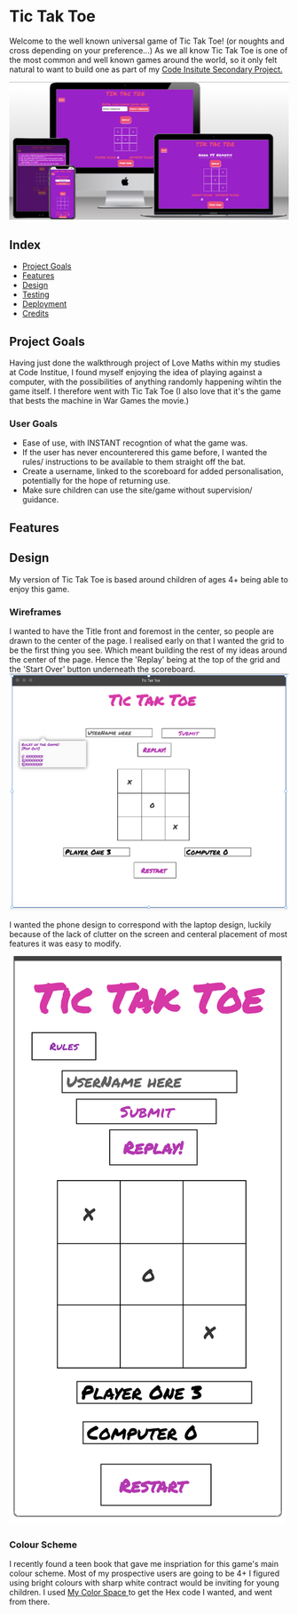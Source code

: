 # Tic Tak Toe 
Welcome to the well known universal game of Tic Tak Toe! (or noughts and cross depending on your preference...)
As we all know Tic Tak Toe is one of the most common and well known games around the world, so it only felt natural to want to build one as part of my [Code Insitute Secondary Project.](https://codeinstitute.net/full-stack-software-development-diploma/)

![multi-platform image](documentation/multiplatform%20image/multiplatform%20image%20on%20varying%20devices.png "Multi-platform image")


## Index

* [Project Goals](#project-goals)
* [Features](#features)
* [Design](#design)
* [Testing](#testing)
* [Deployment](#deployment)
* [Credits](#credits)


## Project Goals

Having just done the walkthrough project of Love Maths within my studies at Code Institue, I found myself enjoying the idea of playing against a computer, with the possibilities of anything randomly happening wihtin the game itself. I therefore went with Tic Tak Toe (I also love that it's the game that bests the machine in War Games the movie.)

### User Goals
- Ease of use, with INSTANT recogntion of what the game was.
- If the user has never encounterered this game before, I wanted the rules/ instructions to be available to them straight off the bat.
- Create a username, linked to the scoreboard for added personalisation, potentially for the hope of returning use.
- Make sure children can use the site/game without supervision/ guidance.

## Features 

## Design 
My version of Tic Tak Toe is based around children of ages 4+ being able to enjoy this game. 

### Wireframes
I wanted to have the Title front and foremost in the center, so people are drawn to the center of the page.
I realised early on that I wanted the grid to be the first thing you see. Which meant building the rest of my ideas around the center of the page. Hence the 'Replay' being at the top of the grid and the 'Start Over' button underneath the scoreboard.
![wireframe for laptop](documentation/wireframe%20images/wireframe-for-laptop.png "wireframe for laptop")

I wanted the phone design to correspond with the laptop design, luckily because of the lack of clutter on the screen and centeral placement of most features it was easy to modify.

![wireframe for phones](documentation/wireframe%20images/wireframe-for-smaller-px-phone.png "wireframe for phones")

### Colour Scheme 
I recently found a teen book that gave me inspriation for this game's main colour scheme. Most of my prospective users are going to be 4+ I figured using bright colours with sharp white contract would be inviting for young children. 
I used [My Color Space ](https://mycolor.space/?hex=%23EA0661&sub=1) to get the Hex code I wanted, and went from there.








